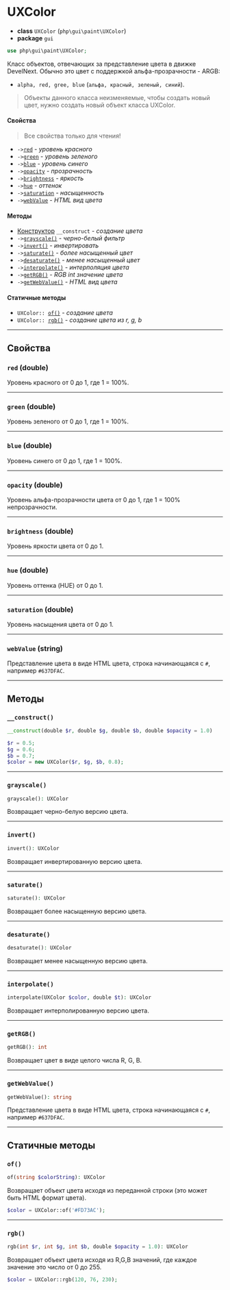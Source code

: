 # UXColor

- **class** `UXColor` (`php\gui\paint\UXColor`)
- **package** `gui`

```php
use php\gui\paint\UXColor;
```

Класс объектов, отвечающих за представление цвета в движке DevelNext. Обычно это цвет с поддержкой альфа-прозрачности - ARGB:
- `alpha, red, gree, blue` (`альфа, красный, зеленый, синий`).

> Объекты данного класса неизменяемые, чтобы создать новый цвет, нужно создать новый объект класса UXColor.

#### Свойства
> Все свойства только для чтения!

- `->`[`red`](#red-double) - _уровень красного_
- `->`[`green`](#green-double) - _уровень зеленого_
- `->`[`blue`](#blue-double) - _уровень синего_
- `->`[`opacity`](#opacity-double) - _прозрачность_
- `->`[`brightness`](#brightness-double) - _яркость_
- `->`[`hue`](#hue-double) - _оттенок_
- `->`[`saturation`](#saturation-double) - _насыщенность_
- `->`[`webValue`](#webvalue-string) - _HTML вид цвета_

#### Методы
- [Конструктор](#__construct) `__construct` - _создание цвета_
- `->`[`grayscale()`](#grayscale) - _черно-белый фильтр_
- `->`[`invert()`](#invert) - _инвертировать_
- `->`[`saturate()`](#saturate) - _более насыщенный цвет_
- `->`[`desaturate()`](#desaturate) - _менее насыщенный цвет_
- `->`[`interpolate()`](#interpolate) - _интерполяция цвета_
- `->`[`getRGB()`](#getrgb) - _RGB int значение цвета_
- `->`[`getWebValue()`](#getwebvalue) - _HTML вид цвета_

#### Статичные методы
- `UXColor:: `[`of()`](#of) - _создание цвета_
- `UXColor:: `[`rgb()`](#rgb) - _создание цвета из r, g, b_

---

## Свойства

### `red` (double)
Уровень красного от 0 до 1, где 1 = 100%.

---

### `green` (double)
Уровень зеленого от 0 до 1, где 1 = 100%.

---

### `blue` (double)
Уровень синего от 0 до 1, где 1 = 100%.

---

### `opacity` (double)
Уровень альфа-прозрачности цвета от 0 до 1, где 1 = 100% непрозрачности. 

---

### `brightness` (double)
Уровень яркости цвета от 0 до 1.

---

### `hue` (double)
Уровень оттенка (HUE) от 0 до 1.

---

### `saturation` (double)
Уровень насыщения цвета от 0 до 1.

---

### `webValue` (string)
Представление цвета в виде HTML цвета, строка начинающаяся с `#`, например `#637DFAC`.

---

## Методы

### `__construct()`
```php
__construct(double $r, double $g, double $b, double $opacity = 1.0)
```

```php
$r = 0.5;
$g = 0.6;
$b = 0.7;
$color = new UXColor($r, $g, $b, 0.8);
```

---

### `grayscale()`
```php
grayscale(): UXColor
```
Возвращает черно-белую версию цвета.

---

### `invert()`
```php
invert(): UXColor
```
Возвращает инвертированную версию цвета.

---

### `saturate()`
```php
saturate(): UXColor
```
Возвращает более насыщенную версию цвета.

---

### `desaturate()`
```php
desaturate(): UXColor
```
Возвращает менее насыщенную версию цвета.

---

### `interpolate()`
```php
interpolate(UXColor $color, double $t): UXColor
```
Возвращает интерполированную версию цвета.

---

### `getRGB()`
```php
getRGB(): int
```
Возвращает цвет в виде целого числа R, G, B.

---

### `getWebValue()`
```php
getWebValue(): string
```
Представление цвета в виде HTML цвета, строка начинающаяся с `#`, например `#637DFAC`.

---

## Статичные методы

### `of()`
```php
of(string $colorString): UXColor
```
Возвращает объект цвета исходя из переданной строки (это может быть HTML формат цвета).

```php
$color = UXColor::of('#FD73AC');
```

---

### `rgb()`
```php
rgb(int $r, int $g, int $b, double $opacity = 1.0): UXColor
```
Возвращает объект цвета исходя из R,G,B значений, где каждое значение это число от 0 до 255.

```php
$color = UXColor::rgb(120, 76, 230);
```